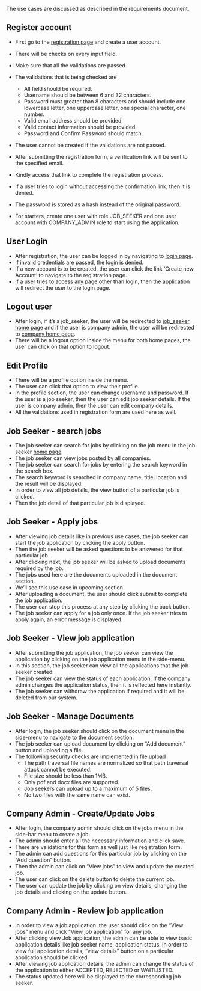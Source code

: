 The use cases are discussed as described in the requirements document.

## Register account

- First go to the [registration page](https://localhost/register) and create a user account.
- There will be checks on every input field.
- Make sure that all the validations are passed.
- The validations that is being checked are
	- All field should be required.
	- Username should be between 6 and 32 characters.
	- Password must greater than 8 characters and should include one lowercase letter, one uppercase letter, one special character, one number.
	- Valid email address should be provided
	- Valid contact information should be provided.
	- Password and Confirm Password should match.
	
- The user cannot be created if the validations are not passed.
- After submitting the registration form, a verification link will be sent to the specified email.
- Kindly access that link to complete the registration process.
- If a user tries to login without accessing the confirmation link, then it is denied.
- The password is stored as a hash instead of the original password.
- For starters, create one user with role JOB_SEEKER and one user account with COMPANY_ADMIN role to start using the application.

## User Login

- After registration, the user can be logged in by navigating to [login page](https://localhost/login).
- If invalid credentials are passed, the login is denied.
- If a new account is to be created, the user can click the link ‘Create new Account’ to navigate to the registration page.
- If a user tries to access any page other than login, then the application will redirect the user to the login page.

## Logout user

- After login, if it’s a job_seeker, the user will be redirected to [job_seeker home page](https://localhost/seeker/index) and if the user is company admin, the user will be redirected to [company home page](https://localhost/company/index).
- There will be a logout option inside the menu for both home pages, the user can click on that option to logout.

## Edit Profile

- There will be a profile option inside the menu. 
- The user can click that option to view their profile.
- In the profile section, the user can change username and password. If the user is a job seeker, then the user can edit job seeker details. If the user is company admin, then the user can edit company details.
- All the validations used in registration form are used here as well.

## Job Seeker - search jobs

- The job seeker can search for jobs by clicking on the job menu in the job seeker [home page](https://localhost/seeker/index).
- The job seeker can view jobs posted by all companies.
- The job seeker can search for jobs by entering the search keyword in the search box.
- The search keyword is searched in company name, title, location and the result will be displayed.
- In order to view all job details, the view button of a particular job is clicked.
- Then the job detail of that particular job is displayed.

## Job Seeker - Apply jobs

- After viewing job details like in previous use cases, the job seeker can start the job application by clicking the apply button.
- Then the job seeker will be asked questions to be answered for that particular job.
- After clicking next, the job seeker will be asked to upload documents required by the job.
- The jobs used here are the documents uploaded in the document section.
- We’ll see this use case in upcoming section.
- After uploading a document, the user should click submit to complete the job application.
- The user can stop this process at any step by clicking the back button.
- The job seeker can apply for a job only once. If the job seeker tries to apply again, an error message is displayed.

## Job Seeker - View job application

- After submitting the job application, the job seeker can view the application by clicking on the job application menu in the side-menu.
- In this section, the job seeker can view all the applications that the job seeker created.
- The job seeker can view the status of each application. If the company admin changes the application status, then it is reflected here instantly.
- The job seeker can withdraw the application if required and it will be deleted from our system.

## Job Seeker - Manage Documents

-  After login, the job seeker should click on the document menu in the side-menu to navigate to the document section.
- The job seeker can upload document by clicking on “Add document” button and uploading a file.
- The following security checks are implemented in file upload
	- The path traversal file names are normalized so that path traversal attack cannot be executed.
	- File size should be less than 1MB.
	- Only pdf and docx files are supported.
	- Job seekers can upload up to a maximum of 5 files.
	- No two files with the same name can exist.

## Company Admin - Create/Update Jobs

- After login, the company admin should click on the jobs menu in the side-bar menu to create a job.
- The admin should enter all the necessary information and click save.
- There are validations for this form as well just like registration form.
- The admin can add questions for this particular job by clicking on the “Add question” button.
- Then the admin can click on “View jobs” to view and update the created job.
- The user can click on the delete button to delete the current job.
- The user can update the job by clicking on view details, changing the job details and clicking on the update button.

## Company Admin - Review job application

- In order to view a job application ,the user should click on the “View jobs” menu and click “View job application” for any job.
- After clicking view Job application, the admin can be able to view basic application details like job seeker name, application status. In order to view full application details, “view details” button on a particular application should be clicked.
- After viewing job application details, the admin can change the status of the application to either ACCEPTED, REJECTED or WAITLISTED.
- The status updated here will be displayed to the corresponding job seeker.